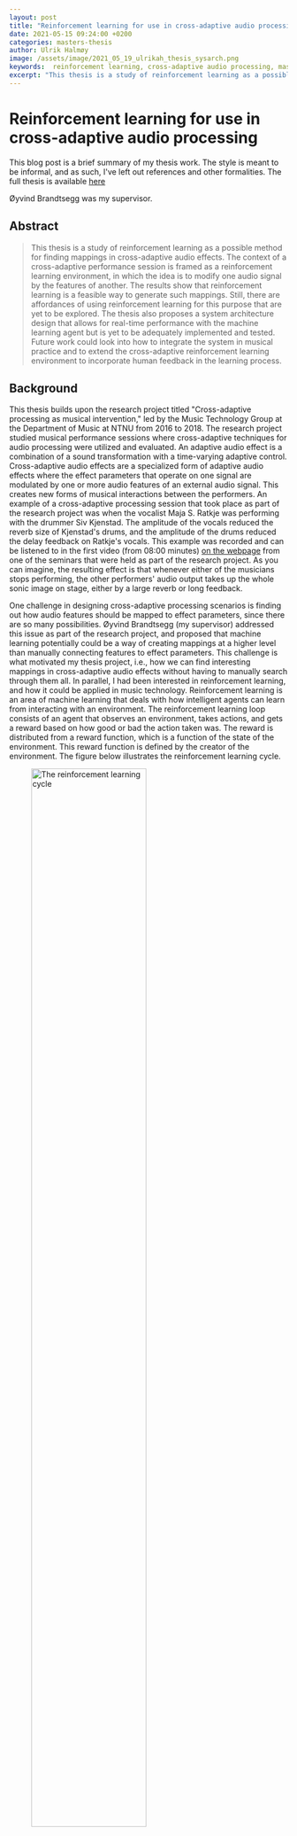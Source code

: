 ```yaml
---
layout: post
title: "Reinforcement learning for use in cross-adaptive audio processing"
date: 2021-05-15 09:24:00 +0200
categories: masters-thesis
author: Ulrik Halmøy
image: /assets/image/2021_05_19_ulrikah_thesis_sysarch.png
keywords:  reinforcement learning, cross-adaptive audio processing, master's thesis
excerpt: "This thesis is a study of reinforcement learning as a possible method for finding mappings in cross-adaptive audio effects"
---
```


<!-- START OF BLOG POST -->

# Reinforcement learning for use in cross-adaptive audio processing

This blog post is a brief summary of my thesis work. The style is meant to be informal, and as such, I've left out references and other formalities. The full thesis is available [here](https://drive.google.com/file/d/1c4gfdW2NFwCx2YCYgF1CsF352vw7C8g3/view?usp=sharing)

Øyvind Brandtsegg was my supervisor. 

## Abstract

> This thesis is a study of reinforcement learning as a possible method for finding mappings in cross-adaptive audio effects. The context of a cross-adaptive performance session is framed as a reinforcement learning environment, in which the idea is to modify one audio signal by the features of another. The results show that reinforcement learning is a feasible way to generate such mappings. Still, there are affordances of using reinforcement learning for this purpose that are yet to be explored. The thesis also proposes a system architecture design that allows for real-time performance with the machine learning agent but is yet to be adequately implemented and tested. Future work could look into how to integrate the system in musical practice and to extend the cross-adaptive reinforcement learning environment to incorporate human feedback in the learning process. 

## Background

This thesis builds upon the research project titled "Cross-adaptive processing as musical intervention," led by the Music Technology Group at the Department of Music at NTNU from 2016 to 2018. The research project studied musical performance sessions where cross-adaptive techniques for audio processing were utilized and evaluated. An adaptive audio effect is a combination of a sound transformation with a time-varying adaptive control. Cross-adaptive audio effects are a specialized form of adaptive audio effects where the effect parameters that operate on one signal are modulated by one or more audio features of an external audio signal. This creates new forms of musical interactions between the performers. An example of a cross-adaptive processing session that took place as part of the research project was when the vocalist Maja S. Ratkje was performing with the drummer Siv Kjenstad. The amplitude of the vocals reduced the reverb size of Kjenstad's drums, and the amplitude of the drums reduced the delay feedback on Ratkje's vocals. This example was recorded and can be listened to in the first video (from 08:00 minutes) [on the webpage](http://crossadaptive.hf.ntnu.no/index.php/2017/11/05/crossadaptive-seminar-trondheim-november-2017/index.html) from one of the seminars that were held as part of the research project. As you can imagine, the resulting effect is that whenever either of the musicians stops performing, the other performers' audio output takes up the whole sonic image on stage, either by a large reverb or long feedback.

One challenge in designing cross-adaptive processing scenarios is finding out how audio features should be mapped to effect parameters, since there are so many possibilities. Øyvind Brandtsegg (my supervisor) addressed this issue as part of the research project, and proposed that machine learning potentially could be a way of creating mappings at a higher level than manually connecting features to effect parameters. This challenge is what motivated my thesis project, i.e., how we can find interesting mappings in cross-adaptive audio effects without having to manually search through them all. In parallel, I had been interested in reinforcement learning, and how it could be applied in music technology. Reinforcement learning is an area of machine learning that deals with how intelligent agents can learn from interacting with an environment. The reinforcement learning loop consists of an agent that observes an environment, takes actions, and gets a reward based on how good or bad the action taken was. The reward is distributed from a reward function, which is a function of the state of the environment. This reward function is defined by the creator of the environment. The figure below illustrates the reinforcement learning cycle.
 


<figure>
  <img src="/assets/image/2021_05_19_ulrikah_thesis_rl_cycle.png" alt="The reinforcement learning cycle" width="70%">
  <figcaption>The reinforcement learning cycle</figcaption>
</figure>

After some early discussions with my supervisor about what the objective for my thesis should be, we ended up with trying to use reinforcement learning to find interesting mappings in cross-adaptive audio effects. In essence, this meant that I had to develop a software that let a reinforcement learning agent learn mappings from the features of one audio signal to the effect parameters of another audio signal. Because the goal of cross-adaptive processing is to use it in a live music context, a secondary goal was to make the system useable in real-time scenarios with audio streams.


## Methods and implementation

The central part of the work in this thesis was to develop the reinforcement learning environment that was needed to bridge reinforcement learning and cross-adaptive processing. The reinforcement learning part was implemented in Python, and the digital signal processing was done in Csound. Some of the Csound code was reused from previous projects in the cross-adaptive research project, such as Øyvind Brandtsegg's [featexmod](https://github.com/Oeyvind/featexmod). The figure below illustrates the system architecture for training and live performance with the model, where the main difference is how the machine learning module communicates with the Csound rendering processes. The source code is available in [a GitHub repository](https://github.com/ulrikah/rave) for anyone who wants to have a look. 


<figure>
  <img src="/assets/image/2021_05_19_ulrikah_thesis_sysarch.png" alt="System architecture showing the difference between live mode and training mode" width="70%">
  <figcaption>System architecture</figcaption>
</figure>


To be able to measure degrees of success in the project, a quantifiable objective was set: to process a source audio sample in such a way that it has the greatest possible similarity with the target audio sample. A sample of white noise was used as source, and the famous "Amen break" was used as target. The effect that was used to produce the results was a low-pass filter with additional distortion control. Even though that effect is quite versatile as a sound-shaping tool, it has obvious constraints as to how much it is capable of modifying a given sound, especially in terms of harmonic components.

The evaluation of the project consisted of evaluating results that the prototype produced according to several conditions, such as which features were used in the analysis during training, or the degree of randomness in the exploration of possible actions.

## Results

More background material would have to be provided to describe the various results produced in the thesis properly. The interested reader can look into the complete thesis linked to at the beginning of this post. However, some of the more notable results were how feature selection impacted the training of the machine learning model, and how the model generalized to new sounds.


### Source and target audio samples

The following samples were used as source and target.

**Source**: `noise.wav`

<div class="waveform" id="source"></div>

<br/>

**Target**: `amen_drum_break.wav`

<div class="waveform" id="target"></div>

<br/>

### Feature selection 


**Features: `[RMS]`**

One model was trained only on the RMS values of the source and target sounds. The result sounds like this:

<div class="waveform" id="features-rms"></div>

<br/>

**Features: `[RMS, pitch, spectral centroid, spectral spread, spectral flatness, spectral flux]`**

Another model was trained with additional features. The resulting model did a lot better at representing the frequency content in the target audio sample than the prior model did.

<div class="waveform" id="features-all"></div>

<br/>

### Generalizability to new sounds

An unheard sample was used as source (instead of white noise) to test how a model trained on shaping white noise into the Amen break generalizes to new sounds.

**The new source**

<div class="waveform" id="arp_sequence"></div>

**The result**

<div class="waveform" id="all_arps_source"></div>

### Real-time

As mentioned in the abstract, designing a system that would work in live settings was a secondary goal of this project. For "live mode", the two audio streams were rendered in separate processes, communicating with the machine learning module over OSC. The overall system was built in a way that enabled sending and receiving audio features and effect parameter mappings over OSC, but I didn't find enough time to implement a proper way of synchronizing the streams. Thus, there is work that remains in synchronizing the OSC streams to be able to utilize the software in live performances.

The current implementation of live mode suffers from packets arriving at different times at the machine learning module, thus creating a sort of "jitter" in the parameter updates. The resulting output can be heard in the following audio sample (NB! this sample is very distorted, so it is advisable to reduce the volume before pressing play):

<div class="waveform" id="online"></div>

<br/>

## Conclusion and future work

This thesis investigated how a simplified version of a cross-adaptive performance scenario can be modeled as a reinforcement learning environment to create mappings in cross-adaptive audio effects. The contributions of this thesis are the research and development of an open-source system capable of creating mappings in cross-adaptive audio effects with techniques from reinforcement learning. Even though the implemented system should be considered a prototype, this thesis demonstrates that reinforcement learning is a viable technique for creating mappings in cross-adaptive audio effects. The crude implementation of asynchronous real-time inference shows that it should be feasible to use the system in real-time over OSC.

There is a lot left to be done in figuring out how the cross-adaptive environment best is brought into a performance and production context. This work would require systematic user testing. To further explore the affordances of reinforcement learning, the cross-adaptive reinforcement learning environment could be extended to incorporate human feedback in the learning process. Future work should also look into the generalizability of the results by combining other effects and feature extractors.

<!-- END OF BLOG POST -->


<style>

.btn {
  color: #fff;
  background-color: #2c3e50;
  border-color: #2c3e50;

  border: 1px solid transparent;
  padding: .375rem .75rem;
  font-size: 1rem;
  border-radius: .25rem;
  transition: color .15s ease-in-out,background-color .15s ease-in-out,border-color .15s ease-in-out,box-shadow .15s ease-in-out;
}

/* Darker background on mouse-over */
.btn:hover {
  background-color: RoyalBlue;

}

button:not(:disabled) {
  cursor: pointer;
}

code {
  color: #e83e8c;
  /* word-wrap: break-word; */
}

.waveform {
  display: flex;
  flex-direction: column;
  width: 90%;
  margin: auto;
}

</style>

<!-- external lib used to display waveforms -->
<!-- <script src="https://unpkg.com/wavesurfer.js"></script> -->
<script src="https://unpkg.com/wavesurfer.js@5.0.1/dist/wavesurfer.js"></script>


<script>

const audioSamples = [
    // source and target
    {
        path: "https://ulrikah.no/thesis/audio/noise_5s.wav",
        anchor: "source",
        color: "#ffa600",
        alert: false,
    },
    {
        path: "https://ulrikah.no/thesis/audio/amen_5s.wav",
        anchor: "target",
        color: "#328d78",
        alert: false,
    },
    // feature selection
    {
        path: "https://ulrikah.no/thesis/audio/rms_1000iters.wav",
        anchor: "features-rms",
        color: "#D93821",
        alert: false,
    },
    {
        path: "https://ulrikah.no/thesis/audio/all_1000iters.wav",
        anchor: "features-all",
        color: "#1869ca",
        alert: false,
    },
    // // real-time
    // {
    //     path: "https://ulrikah.no/thesis/audio/all_1000iters.wav",
    //     anchor: "offline",
    //     color: "blue",
    //     alert: false,
    // },
    {
        path: "https://ulrikah.no/thesis/audio/live_inference.wav",
        anchor: "online",
        color: "red",
        alert: true,
    },
    // generalizability
    {
        path: "https://ulrikah.no/thesis/audio/arp_sequence.wav",
        anchor: "arp_sequence",
        color: "#D57EBE",
        alert: false,
    },
    // {
    //     path: "https://ulrikah.no/thesis/audio/drum_beat_80s.wav",
    //     anchor: "drum_beat_80s",
    //     color: "#85584E",
    //     alert: false,
    // },
    // {
    //     path: "https://ulrikah.no/thesis/audio/all_1000iters_80s_target.wav",
    //     anchor: "all_80s_target",
    //     color: "#7F7F7F",
    //     alert: false,
    // },
    {
        path: "https://ulrikah.no/thesis/audio/all_1000iters_arps_source.wav",
        anchor: "all_arps_source",
        color: "#BDBC45",
        alert: false,
    },
    // {
    //     path: "https://ulrikah.no/thesis/audio/arps_80s.wav",
    //     anchor: "arp_80s",
    //     color: "#56BBCC",
    //     alert: false,
    // },
];

const addPlayText = (sample) => "Play" + (sample.alert ? "  ⚠️" : "");

audioSamples.forEach((sample) => {
    const id = sample.anchor;
    const waveformDiv = document.querySelector("#" + id);

    const playButton = document.createElement("button");
    playButton.id = "button-" + id;
    playButton.style.margin = "auto";
    playButton.classList = "btn btn-primary";
    playButton.innerText = "Play";

    const wavesurfer = WaveSurfer.create({
        container: "#" + id,
        mediaControls: true,
        height: 64,
        waveColor: sample.color,
    });
    wavesurfer.load(sample.path);
    wavesurfer.once("ready", () => {
        waveformDiv.appendChild(playButton);
        playButton.onclick = () => {
            wavesurfer.playPause();
            if (playButton.innerText.startsWith("Pause")) {
                playButton.innerText = "Play";
            } else if (playButton.innerText.startsWith("Play")) {
                playButton.innerText = "Pause";
            }
        };
    });
    wavesurfer.once("finish", () => {
        playButton.innerText = "Play";
    });
});

</script>